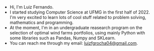 - Hi, I'm Luiz Fernando.
- I started studying Computer Science at UFMG in the first half of 2022. I'm very excited to learn lots of cool stuff related to problem solving, mathematics and programming.
- At the moment, I'm in an undergraduate reasearch program on the selection of optimal wind farms portfolios, using mainly Python with some libraries such as Pandas, Numpy and SKLearn.
- You can reach me through my email: luizfgrocha04@gmail.com.

